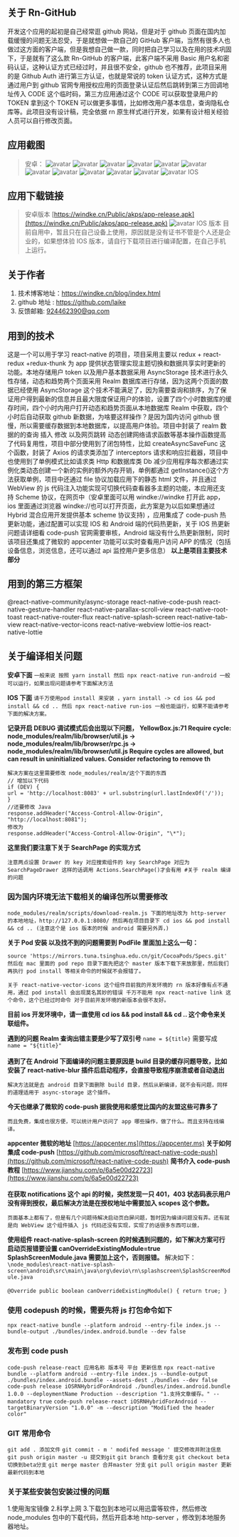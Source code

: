 ## 关于 Rn-GitHub

开发这个应用的起初是自己经常逛 github 网站，但是对于 github 页面在国内加载缓慢的问题无法忍受，于是就想做一款自己的 GitHub 客户端，当然有很多人也做过这方面的客户端，但是我想自己做一款，同时把自己学习以及在用的技术巩固下，于是就有了这么款 Rn-GitHub 的客户端，此客户端不采用 Basic 用户名和密码认证，这种认证方式已经过时，并且很不安全，github 也不推荐，此项目采用的是 Github Auth 进行第三方认证，也就是常说的 token 认证方式，这种方式是通过用户到 github 官网专用授权应用的页面登录认证后然后跳转到第三方回调地址传入 CODE 这个临时码，第三方应用通过这个 CODE 可以获取登录用户的 TOKEN 拿到这个 TOKEN 可以做更多事情，比如修改用户基本信息，查询隐私仓库等。此项目没有设计稿，完全依据 rn 原生样式进行开发，如果有设计相关经验人员可以自行修改页面。

## 应用截图

> 安卓：
> ![avatar](https://windke.cn/Public/screenshot/android/1.png)
> ![avatar](https://windke.cn/Public/screenshot/android/2.png)
> ![avatar](https://windke.cn/Public/screenshot/android/3.png)
> ![avatar](https://windke.cn/Public/screenshot/android/4.png)
> ![avatar](https://windke.cn/Public/screenshot/android/5.png)
> ![avatar](https://windke.cn/Public/screenshot/android/6.png)
> ![avatar](https://windke.cn/Public/screenshot/android/7.png)
> ![avatar](https://windke.cn/Public/screenshot/android/8.png)
> ![avatar](https://windke.cn/Public/screenshot/android/9.png)
> ![avatar](https://windke.cn/Public/screenshot/android/10.png)
> ![avatar](https://windke.cn/Public/screenshot/android/11.png)
> ![avatar](https://windke.cn/Public/screenshot/android/12.png)
> IOS

## 应用下载链接

> 安卓版本
> [https://windke.cn/Public/akps/app-release.apk](https://windke.cn/Public/akps/app-release.apk)
> ![avatar](https://windke.cn/Public/screenshot/android/apk.png)
> IOS 版本
> 目前自用中，暂且只在自己设备上使用，原因就是没有证书不管是个人还是企业的，如果想体验 IOS 版本，请自行下载项目进行编译配置，在自己手机上运行。

## 关于作者

1. 技术博客地址：https://windke.cn/blog/index.html
2. github 地址 : https://github.com/laike
3. 反馈邮箱: 924462390@qq.com

## 用到的技术

这是一个可以用于学习 react-native 的项目，项目采用主要以 redux + react-redux +redux-thunk 为 app 提供状态管理实现主题切换和数据共享实时更新的功能。本地存储用户 token 以及用户基本数据采用 AsyncStorage 技术进行永久性存储，动态和趋势两个页面采用 Realm 数据库进行存储，因为这两个页面的数据已经使用 AsyncStorage 这个技术不能满足了，因为需要查询和排序，为了保证用户得到最新的信息并且最大限度保证用户的体验，设置了四个小时数据库的缓存时间，四个小时内用户打开动态和趋势页面从本地数据库 Realm 中获取，四个小时后自动获取 github 新数据，为啥要这样操作？是因为国内访问 github 很慢，所以需要缓存数据到本地数据库，以提高用户体验。项目中封装了 realm 数据的的查询 插入 修改 以及网页跳转 动态创建网络请求函数等基本操作函数提高了代码复用性，项目中部分使用到了闭包特性，比如 createAsyncSaveFunc 这个函数，封装了 Axios 的请求类添加了 interceptors 请求和响应拦截器，项目中也使用到了单例模式比如请求类 Http 和数据库类 Db 减少应用程序每次都通过实例化类动态创建一个新的实例的额外内存开销，单例都通过 getInstance()这个方法获取单例，项目中还通过 file 协议加载应用下的静态 html 文件，并且通过 WebView 的 js 代码注入功能实现可切换代码查看器多主题的功能，本应用还支持 Scheme 协议，在网页中（安卓里面可以用 windke://windke 打开此 app，ios 里面通过浏览器 windke://也可以打开页面，此方案是为以后如果想通过 Hybrid 混合应用开发提供基本 scheme 协议支持) ，应用集成了 code-push 热更新功能，通过配置可以实现 IOS 和 Android 端的代码热更新，关于 IOS 热更新问题请详细看 code-push 官网需要审核，Android 端没有什么热更新限制，同时该项目还集成了微软的 appcenter 功能可以实时查看用户访问 APP 的情况（包括设备信息，浏览信息，还可以通过 api 监控用户更多信息）
**以上是项目主要技术部分**

## 用到的第三方框架

@react-native-community/async-storage
react-native-code-push
react-native-gesture-handler
react-native-parallax-scroll-view
react-native-root-toast
react-native-router-flux
react-native-splash-screen
react-native-tab-view
react-native-vector-icons
react-native-webview
lottie-ios
react-native-lottie

## 关于编译相关问题

**安卓下面**
`一般来说 按照 yarn install 然后 npx react-native run-android 一般可以运行，如果出现问题请参考下面解决方法`

**IOS 下面**
`请千万使用pod install 来安装 ，yarn install -> cd ios && pod install && cd .. 然后 npx react-native run-ios 一般也能运行，如果不能请参考下面的解决方案。`

**记录开启 DEBUG 调试模式后会出现以下问题，**
**YellowBox\.js:71 Require cycle: node_modules/realm/lib/browser/util\.js \-\> node_modules/realm/lib/browser/rpc\.js \-\> node_modules/realm/lib/browser/util\.js Require cycles are allowed\, but can result in uninitialized values\. Consider refactoring to remove th**

```
解决方案在这里需要修改 node_modules/realm/这个下面的东西
// 增加以下代码
if (DEV) {
url = 'http://localhost:8083' + url.substring(url.lastIndexOf('/'));
}
//还要修改 Java
response.addHeader("Access-Control-Allow-Origin", "http://localhost:8081");
修改为
response.addHeader("Access-Control-Allow-Origin", "\*");
```

**这里我们要注意下关于 SearchPage 的实现方式**

```
注意两点设置 Drawer 的 key 对应搜索组件的 key SearchPage 对应为 SearchPageDrawer 这样的话调用 Actions.SearchPage()才会有用 #关于 realm 编译的问题
```

### 因为国内环境无法下载相关的编译包所以需要修改

```
node_modules/realm/scripts/download-realm.js 下面的地址改为 http-server 的本地地址，http://127.0.0.1:8080/ 然后再在项目目录下 cd ios && pod install && cd .. (注意这个是 ios 版本的时候 android 需要另外弄，)
```

**关于 Pod 安装 以及找不到的问题需要到 PodFile 里面加上这么一句：**

```
source 'https://mirrors.tuna.tsinghua.edu.cn/git/CocoaPods/Specs.git'
然后在 mac 里面的 pod repo 目录下面先把这个 master 版本下载下来放那里，然后我们再执行 pod install 等相关命令的时候就不会报错了。
```

```
关于 react-native-vector-icons 这个组件目前我的开发环境的 rn 版本好像有点不通用，通过 pod install 会出现莫名其妙的错误 千万不能用 npx react-native link 这个命令，这个已经过时命令 对于目前开发环境的新版本会很不友好。
```

**目前 ios 开发环境中，请一直使用 cd ios && pod install && cd .. 这个命令来关联组件。**

**遇到的问题 Realm 查询出错主要是少写了双引号**
`name = ${title}` 需要写成 `name = "${title}"`<br>
<br>
**遇到了在 Android 下面编译的问题主要原因是 build 目录的缓存问题导致，比如安装了 react-native-blur 插件后启动程序，会直接导致程序崩溃或者自动退出**

```
解决方法就是去 android 目录下面删除 build 目录，然后从新编译，就不会有问题，同样的道理适用于 async-storage 这个插件。
```

**今天也继承了微软的 code-push 据我使用和感觉比国内的友盟这些可靠多了**

```
而且免费，集成也很方便，可以统计用户访问了 app 哪些操作，做了什么。而且支持在线编译。
```

**appcenter 微软的地址**
[https://appcenter.ms](https://appcenter.ms)
**关于如何集成 code-push**
[https://github.com/microsoft/react-native-code-push](https://github.com/microsoft/react-native-code-push)
**简书介入 code-push 教程**
[https://www.jianshu.com/p/6a5e00d22723](https://www.jianshu.com/p/6a5e00d22723)<br>
<br>
**在获取 notifications 这个 api 的时候，突然发现一只 401，403 状态码表示用户没有得到授权，最后解决方法是在授权地址中需要加入 scopes 这个参数。**

```
页面基本上都有了，但是有几个问题待解决启动页白屏问题，暂时因为编译问题没有弄。还有就是向 WebView 这个组件插入 js 代码还没有实现，实现了的话很多东西可以做，
```

**使用组件 react-native-splash-screen 的时候遇到问题的，如下解决方案可行**
**启动页报错要设置 canOverrideExistingModule=true**
**SplashScreenModule.java 需要加上这个，否则报错。**
解决如下：
`\node_modules\react-native-splash-screen\android\src\main\java\org\devio\rn\splashscreen\SplashScreenModule.java`<br><br>`@Override public boolean canOverrideExistingModule() { return true; }`

### 使用 codepush 的时候，需要先将 js 打包命令如下

`npx react-native bundle --platform android --entry-file index.js --bundle-output ./bundles/index.android.bundle --dev false`

### 发布到 code push

`code-push release-react 应用名称 版本号 平台 更新信息`
`npx react-native bundle --platform android --entry-file index.js --bundle-output ./bundles/index.android.bundle --assets-dest ./bundles --dev false`
`code-push release iOSRNHybridForAndroid ./bundles/index.android.bundle 1.0.0 --deploymentName Production --description "1.支持文章缓存。" --mandatory true`
`code-push release-react iOSRNHybridForAndroid --targetBinaryVersion "1.0.0" -m --description "Modified the header color"`

### GIT 常用命令

`git add . 添加文件`
`git commit - m ' modifed message ' 提交修改并附注信息`
`git push origin master -u 提交到git`
`git branch 查看分支`
`git checkout beta 切换到beta分支`
`git merge master 合并master 分支`
`git pull origin master 更新最新代码到本地`

### 关于某些安装包安装过慢的问题

1.使用淘宝镜像 2.科学上网 3.下载包到本地可以用迅雷等软件，然后修改 node_modules 包中的下载代码，然后开启本地 http-server ，修改到本地服务器地址。
